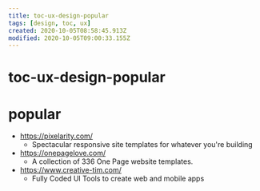 ```yaml
---
title: toc-ux-design-popular
tags: [design, toc, ux]
created: 2020-10-05T08:58:45.913Z
modified: 2020-10-05T09:00:33.155Z
---
```


# toc-ux-design-popular

# popular

- https://pixelarity.com/
  - Spectacular responsive site templates for whatever you're building  
- https://onepagelove.com/
  - A collection of 336 One Page website templates.
- https://www.creative-tim.com/
  - Fully Coded UI Tools to create web and mobile apps
